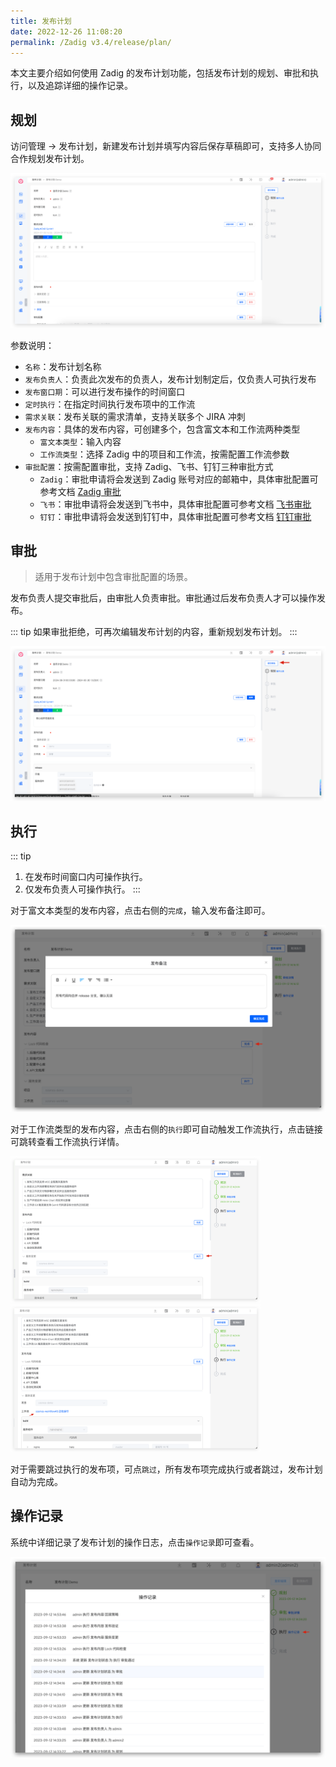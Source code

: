 ```yaml
---
title: 发布计划
date: 2022-12-26 11:08:20
permalink: /Zadig v3.4/release/plan/
---
```


本文主要介绍如何使用 Zadig 的发布计划功能，包括发布计划的规划、审批和执行，以及追踪详细的操作记录。

## 规划
访问管理 -> 发布计划，新建发布计划并填写内容后保存草稿即可，支持多人协同合作规划发布计划。

![发布计划](../../../_images/release_plan_1_310.png)

参数说明：

- `名称`：发布计划名称
- `发布负责人`：负责此次发布的负责人，发布计划制定后，仅负责人可执行发布
- `发布窗口期`：可以进行发布操作的时间窗口
- `定时执行`：在指定时间执行发布项中的工作流
- `需求关联`：发布关联的需求清单，支持关联多个 JIRA 冲刺
- `发布内容`：具体的发布内容，可创建多个，包含富文本和工作流两种类型
    - `富文本类型`：输入内容
    - `工作流类型`：选择 Zadig 中的项目和工作流，按需配置工作流参数
- `审批配置`：按需配置审批，支持 Zadig、飞书、钉钉三种审批方式
    - `Zadig`：审批申请将会发送到 Zadig 账号对应的邮箱中，具体审批配置可参考文档 [Zadig 审批](/Zadig%20v3.4/workflow/approval/#zadigx-审批/)
    - `飞书`：审批申请将会发送到飞书中，具体审批配置可参考文档 [飞书审批](/Zadig%20v3.4/workflow/approval/飞书审批/)
    - `钉钉`：审批申请将会发送到钉钉中，具体审批配置可参考文档 [钉钉审批](/Zadig%20v3.4/workflow/approval/钉钉审批/)

## 审批

> 适用于发布计划中包含审批配置的场景。

发布负责人提交审批后，由审批人负责审批。审批通过后发布负责人才可以操作发布。

::: tip
如果审批拒绝，可再次编辑发布计划的内容，重新规划发布计划。
:::

![发布计划](../../../_images/release_plan_2_310.png)

## 执行

::: tip
1. 在发布时间窗口内可操作执行。
2. 仅发布负责人可操作执行。
:::

对于富文本类型的发布内容，点击右侧的`完成`，输入发布备注即可。

![发布计划](../../../_images/release_plan_4.png)

对于工作流类型的发布内容，点击右侧的`执行`即可自动触发工作流执行，点击链接可跳转查看工作流执行详情。
<!-- 终版 ok 后再展开说明工作流执行参数 -->

<img src="../../../_images/release_plan_5.png" width="400">
<img src="../../../_images/release_plan_6.png" width="400">

对于需要跳过执行的发布项，可点`跳过`，所有发布项完成执行或者跳过，发布计划自动为完成。

## 操作记录

系统中详细记录了发布计划的操作日志，点击`操作记录`即可查看。

![发布计划](../../../_images/release_plan_7.png)
